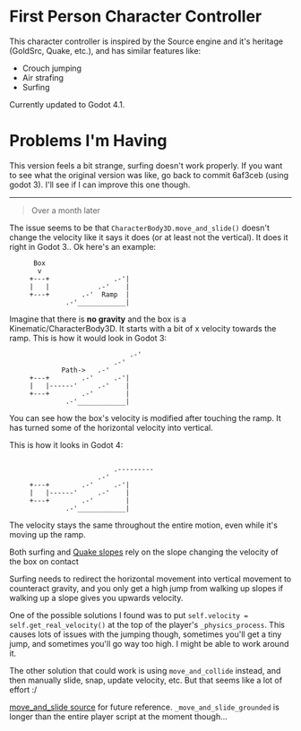 # First Person Character Controller

This character controller is inspired by the Source engine and it's heritage
(GoldSrc, Quake, etc.), and has similar features like:
- Crouch jumping
- Air strafing
- Surfing

Currently updated to Godot 4.1.


# Problems I'm Having

This version feels a bit strange, surfing doesn't work properly. If you want to
see what the original version was like, go back to commit 6af3ceb (using godot
3). I'll see if I can improve this one though.

---
> Over a month later

The issue seems to be that `CharacterBody3D.move_and_slide()` doesn't change
the velocity like it says it does (or at least not the vertical). It does it
right in Godot 3.. Ok here's an example:

```
      Box
       v
     +---+                .-'|
     |   |            .-'    |
     +---+        .-'  Ramp  |
              .-'____________|
```

Imagine that there is **no gravity** and the box is a Kinematic/CharacterBody3D.
It starts with a bit of x velocity towards the ramp. This is how it would look
in Godot 3:

```
                              .-'
                          .-'
             Path->   .-'
     +---+        .-'     .-'|
     |   |------'     .-'    |
     +---+        .-'        |
              .-'____________|
```

You can see how the box's velocity is modified after touching the ramp. It has
turned some of the horizontal velocity into vertical.

This is how it looks in Godot 4:

```

                          .---------
                      .-'
     +---+        .-'     .-'|
     |   |------'     .-'    |
     +---+        .-'        |
              .-'____________|
```

The velocity stays the same throughout the entire motion, even while it's moving
up the ramp.

Both surfing and [Quake slopes](https://www.youtube.com/watch?v=vGYolaCaa78)
rely on the slope changing the velocity of the box on contact

Surfing needs to redirect the horizontal movement into vertical movement to
counteract gravity, and you only get a high jump from walking up slopes if
walking up a slope gives you upwards velocity.

One of the possible solutions I found was to put `self.velocity =
self.get_real_velocity()` at the top of the player's `_physics_process`. This
causes lots of issues with the jumping though, sometimes you'll get a tiny jump,
and sometimes you'll go way too high. I might be able to work around it.

The other solution that could work is using `move_and_collide` instead, and then
manually slide, snap, update velocity, etc. But that seems like a lot of effort :/

[move_and_slide source](https://github.com/godotengine/godot/blob/0ca8542329888e8dccba89d59d3b728090c29991/scene/3d/physics_body_3d.cpp#L1164)
for future reference. `_move_and_slide_grounded` is longer than the entire
player script at the moment though...
